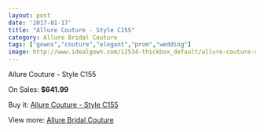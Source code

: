 ```yaml
---
layout: post
date: '2017-01-17'
title: "Allure Couture - Style C155"
category: Allure Bridal Couture
tags: ["gowns","couture","elegant","prom","wedding"]
image: http://www.idealgown.com/12534-thickbox_default/allure-couture-style-c155.jpg
---
```

Allure Couture - Style C155

On Sales: **$641.99**
<a href="https://www.idealgown.com/en/allure-bridal-couture/5047-allure-couture-style-c155.html"><amp-img layout="responsive" width="600" height="600" src="//www.idealgown.com/12534-thickbox_default/allure-couture-style-c155.jpg" alt="Allure Couture - Style C155 0" /></a>
<a href="https://www.idealgown.com/en/allure-bridal-couture/5047-allure-couture-style-c155.html"><amp-img layout="responsive" width="600" height="600" src="//www.idealgown.com/12535-thickbox_default/allure-couture-style-c155.jpg" alt="Allure Couture - Style C155 1" /></a>

Buy it: [Allure Couture - Style C155](https://www.idealgown.com/en/allure-bridal-couture/5047-allure-couture-style-c155.html "Allure Couture - Style C155")

View more: [Allure Bridal Couture](https://www.idealgown.com/en/64-allure-bridal-couture "Allure Bridal Couture")